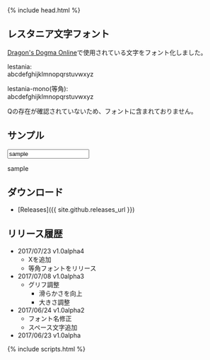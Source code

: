 {% include head.html %}
## レスタニア文字フォント
[Dragon's Dogma Online](http://www.dd-on.jp/)で使用されている文字をフォント化しました。

lestania:<br/>
<span class="lestania">abcdefghijklmnopqrstuvwxyz</span>

lestania-mono(等角):<br/>
<span class="lestania-mono">abcdefghijklmnopqrstuvwxyz</span>

Qの存在が確認されていないため、フォントに含まれておりません。

## サンプル
<input id="sample-input" value="sample">
<p class="lestania" id="sample-text">sample</p>

## ダウンロード
* [Releases]({{ site.github.releases_url }})

## リリース履歴
* 2017/07/23 v1.0alpha4
  * Xを追加
  * 等角フォントをリリース
* 2017/07/08 v1.0alpha3
  * グリフ調整
    * 滑らかさを向上
    * 大きさ調整
* 2017/06/24 v1.0alpha2
  * フォント名修正
  * スペース文字追加
* 2017/06/23 v1.0alpha

{% include scripts.html %}

